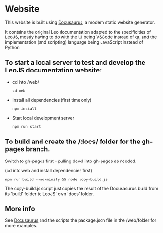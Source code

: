 # Website

This website is built using [Docusaurus](https://docusaurus.io/), a modern static website generator.

It contains the original Leo documentation adapted to the specificities of LeoJS, mostly having to do with the UI being VSCode instead of qt, and the implementation (and scripting) language being JavaScript instead of Python.

## To start a local server to test and develop the LeoJS documentation website:

-   cd into /web/

    `cd web`

-   Install all dependencies (first time only)

    `npm install`

-   Start local development server

    `npm run start`

## To build and create the /docs/ folder for the gh-pages branch.

Switch to gh-pages first - pulling devel into gh-pages as needed.

(cd into web and install dependencies first)

`npm run build --no-minify && node copy-build.js`

The copy-build.js script just copies the result of the Docusasurus build from its 'build' folder to LeoJS' own 'docs' folder.

## More info

See [Docusaurus](https://docusaurus.io/) and the scripts the package.json file in the /web/folder for more examples.

